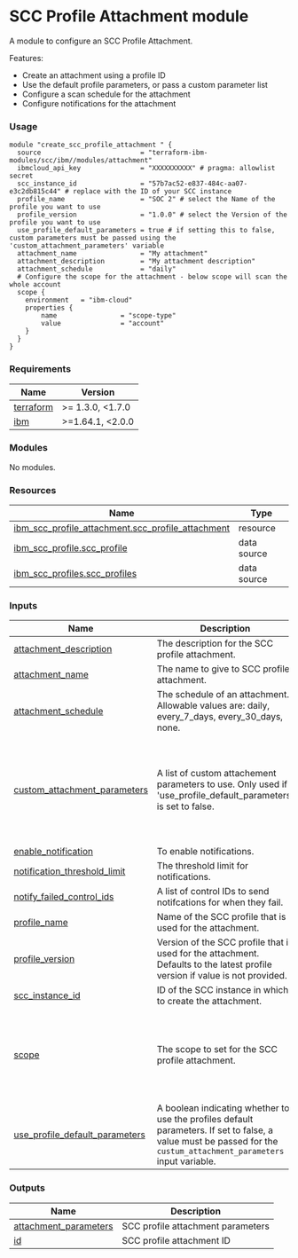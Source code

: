 # SCC Profile Attachment module

A module to configure an SCC Profile Attachment.

Features:
- Create an attachment using a profile ID
- Use the default profile parameters, or pass a custom parameter list
- Configure a scan schedule for the attachment
- Configure notifications for the attachment

### Usage

```hcl
module "create_scc_profile_attachment " {
  source                         = "terraform-ibm-modules/scc/ibm//modules/attachment"
  ibmcloud_api_key               = "XXXXXXXXXX" # pragma: allowlist secret
  scc_instance_id                = "57b7ac52-e837-484c-aa07-e3c2db815c44" # replace with the ID of your SCC instance
  profile_name                   = "SOC 2" # select the Name of the profile you want to use
  profile_version                = "1.0.0" # select the Version of the profile you want to use
  use_profile_default_parameters = true # if setting this to false, custom parameters must be passed using the 'custom_attachment_parameters' variable
  attachment_name                = "My attachment"
  attachment_description         = "My attachment description"
  attachment_schedule            = "daily"
  # Configure the scope for the attachment - below scope will scan the whole account
  scope {
    environment   = "ibm-cloud"
    properties {
        name                = "scope-type"
        value               = "account"
    }
  }
}
```

<!-- BEGINNING OF PRE-COMMIT-TERRAFORM DOCS HOOK -->
### Requirements

| Name | Version |
|------|---------|
| <a name="requirement_terraform"></a> [terraform](#requirement\_terraform) | >= 1.3.0, <1.7.0 |
| <a name="requirement_ibm"></a> [ibm](#requirement\_ibm) | >=1.64.1, <2.0.0 |

### Modules

No modules.

### Resources

| Name | Type |
|------|------|
| [ibm_scc_profile_attachment.scc_profile_attachment](https://registry.terraform.io/providers/IBM-Cloud/ibm/latest/docs/resources/scc_profile_attachment) | resource |
| [ibm_scc_profile.scc_profile](https://registry.terraform.io/providers/IBM-Cloud/ibm/latest/docs/data-sources/scc_profile) | data source |
| [ibm_scc_profiles.scc_profiles](https://registry.terraform.io/providers/IBM-Cloud/ibm/latest/docs/data-sources/scc_profiles) | data source |

### Inputs

| Name | Description | Type | Default | Required |
|------|-------------|------|---------|:--------:|
| <a name="input_attachment_description"></a> [attachment\_description](#input\_attachment\_description) | The description for the SCC profile attachment. | `string` | n/a | yes |
| <a name="input_attachment_name"></a> [attachment\_name](#input\_attachment\_name) | The name to give to SCC profile attachment. | `string` | n/a | yes |
| <a name="input_attachment_schedule"></a> [attachment\_schedule](#input\_attachment\_schedule) | The schedule of an attachment. Allowable values are: daily, every\_7\_days, every\_30\_days, none. | `string` | `"daily"` | no |
| <a name="input_custom_attachment_parameters"></a> [custom\_attachment\_parameters](#input\_custom\_attachment\_parameters) | A list of custom attachement parameters to use. Only used if 'use\_profile\_default\_parameters' is set to false. | <pre>list(object({<br>    parameter_name          = string<br>    parameter_display_name  = string<br>    parameter_type          = string<br>    parameter_default_value = string<br>    assessment_type         = string<br>    assessment_id           = string<br>  }))</pre> | `null` | no |
| <a name="input_enable_notification"></a> [enable\_notification](#input\_enable\_notification) | To enable notifications. | `bool` | `false` | no |
| <a name="input_notification_threshold_limit"></a> [notification\_threshold\_limit](#input\_notification\_threshold\_limit) | The threshold limit for notifications. | `number` | `14` | no |
| <a name="input_notify_failed_control_ids"></a> [notify\_failed\_control\_ids](#input\_notify\_failed\_control\_ids) | A list of control IDs to send notifcations for when they fail. | `list(string)` | `[]` | no |
| <a name="input_profile_name"></a> [profile\_name](#input\_profile\_name) | Name of the SCC profile that is used for the attachment. | `string` | n/a | yes |
| <a name="input_profile_version"></a> [profile\_version](#input\_profile\_version) | Version of the SCC profile that is used for the attachment. Defaults to the latest profile version if value is not provided. | `string` | `"latest"` | no |
| <a name="input_scc_instance_id"></a> [scc\_instance\_id](#input\_scc\_instance\_id) | ID of the SCC instance in which to create the attachment. | `string` | n/a | yes |
| <a name="input_scope"></a> [scope](#input\_scope) | The scope to set for the SCC profile attachment. | <pre>list(object({<br>    environment = optional(string, "ibm-cloud")<br>    properties = list(object({<br>      name  = string<br>      value = string<br>    }))<br>  }))</pre> | n/a | yes |
| <a name="input_use_profile_default_parameters"></a> [use\_profile\_default\_parameters](#input\_use\_profile\_default\_parameters) | A boolean indicating whether to use the profiles default parameters. If set to false, a value must be passed for the `custum_attachment_parameters` input variable. | `bool` | `true` | no |

### Outputs

| Name | Description |
|------|-------------|
| <a name="output_attachment_parameters"></a> [attachment\_parameters](#output\_attachment\_parameters) | SCC profile attachment parameters |
| <a name="output_id"></a> [id](#output\_id) | SCC profile attachment ID |
<!-- END OF PRE-COMMIT-TERRAFORM DOCS HOOK -->
